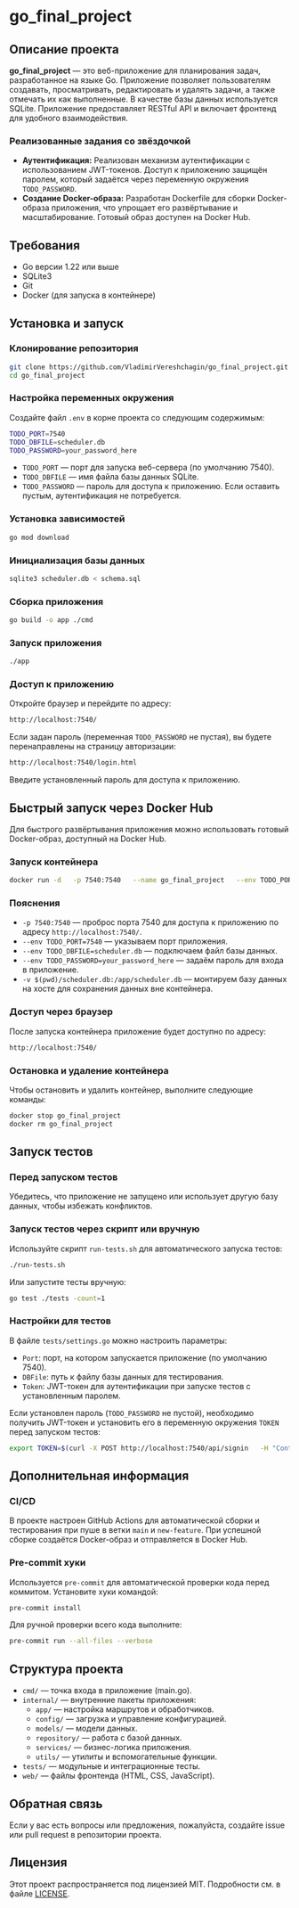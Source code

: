 
# go_final_project

## Описание проекта

**go_final_project** — это веб-приложение для планирования задач, разработанное на языке Go. Приложение позволяет пользователям создавать, просматривать, редактировать и удалять задачи, а также отмечать их как выполненные. В качестве базы данных используется SQLite. Приложение предоставляет RESTful API и включает фронтенд для удобного взаимодействия.

### Реализованные задания со звёздочкой

- **Аутентификация:** Реализован механизм аутентификации с использованием JWT-токенов. Доступ к приложению защищён паролем, который задаётся через переменную окружения `TODO_PASSWORD`.
- **Создание Docker-образа:** Разработан Dockerfile для сборки Docker-образа приложения, что упрощает его развёртывание и масштабирование. Готовый образ доступен на Docker Hub.

## Требования

- Go версии 1.22 или выше
- SQLite3
- Git
- Docker (для запуска в контейнере)

## Установка и запуск

### Клонирование репозитория

```bash
git clone https://github.com/VladimirVereshchagin/go_final_project.git
cd go_final_project
```

### Настройка переменных окружения

Создайте файл `.env` в корне проекта со следующим содержимым:

```bash
TODO_PORT=7540
TODO_DBFILE=scheduler.db
TODO_PASSWORD=your_password_here
```

- `TODO_PORT` — порт для запуска веб-сервера (по умолчанию 7540).
- `TODO_DBFILE` — имя файла базы данных SQLite.
- `TODO_PASSWORD` — пароль для доступа к приложению. Если оставить пустым, аутентификация не потребуется.

### Установка зависимостей

```bash
go mod download
```

### Инициализация базы данных

```bash
sqlite3 scheduler.db < schema.sql
```

### Сборка приложения

```bash
go build -o app ./cmd
```

### Запуск приложения

```bash
./app
```

### Доступ к приложению

Откройте браузер и перейдите по адресу:

```bash
http://localhost:7540/
```

Если задан пароль (переменная `TODO_PASSWORD` не пустая), вы будете перенаправлены на страницу авторизации:

```bash
http://localhost:7540/login.html
```

Введите установленный пароль для доступа к приложению.

## Быстрый запуск через Docker Hub

Для быстрого развёртывания приложения можно использовать готовый Docker-образ, доступный на Docker Hub.

### Запуск контейнера

```bash
docker run -d   -p 7540:7540   --name go_final_project   --env TODO_PORT=7540   --env TODO_DBFILE=scheduler.db   --env TODO_PASSWORD=your_password_here   -v $(pwd)/scheduler.db:/app/scheduler.db   vladimirvereshchagin/go_final_project:latest
```

### Пояснения

- `-p 7540:7540` — проброс порта 7540 для доступа к приложению по адресу `http://localhost:7540/`.
- `--env TODO_PORT=7540` — указываем порт приложения.
- `--env TODO_DBFILE=scheduler.db` — подключаем файл базы данных.
- `--env TODO_PASSWORD=your_password_here` — задаём пароль для входа в приложение.
- `-v $(pwd)/scheduler.db:/app/scheduler.db` — монтируем базу данных на хосте для сохранения данных вне контейнера.

### Доступ через браузер

После запуска контейнера приложение будет доступно по адресу:

```bash
http://localhost:7540/
```

### Остановка и удаление контейнера

Чтобы остановить и удалить контейнер, выполните следующие команды:

```bash
docker stop go_final_project
docker rm go_final_project
```

## Запуск тестов

### Перед запуском тестов

Убедитесь, что приложение не запущено или использует другую базу данных, чтобы избежать конфликтов.

### Запуск тестов через скрипт или вручную

Используйте скрипт `run-tests.sh` для автоматического запуска тестов:

```bash
./run-tests.sh
```

Или запустите тесты вручную:

```bash
go test ./tests -count=1
```

### Настройки для тестов

В файле `tests/settings.go` можно настроить параметры:

- `Port`: порт, на котором запускается приложение (по умолчанию 7540).
- `DBFile`: путь к файлу базы данных для тестирования.
- `Token`: JWT-токен для аутентификации при запуске тестов с установленным паролем.

Если установлен пароль (`TODO_PASSWORD` не пустой), необходимо получить JWT-токен и установить его в переменную окружения `TOKEN` перед запуском тестов:

```bash
export TOKEN=$(curl -X POST http://localhost:7540/api/signin   -H "Content-Type: application/json"   -d '{"password":"your_password_here"}' --silent | jq --raw-output .token)
```

## Дополнительная информация

### CI/CD

В проекте настроен GitHub Actions для автоматической сборки и тестирования при пуше в ветки `main` и `new-feature`. При успешной сборке создаётся Docker-образ и отправляется в Docker Hub.

### Pre-commit хуки

Используется `pre-commit` для автоматической проверки кода перед коммитом. Установите хуки командой:

```bash
pre-commit install
```

Для ручной проверки всего кода выполните:

```bash
pre-commit run --all-files --verbose
```

## Структура проекта

- `cmd/` — точка входа в приложение (main.go).
- `internal/` — внутренние пакеты приложения:
  - `app/` — настройка маршрутов и обработчиков.
  - `config/` — загрузка и управление конфигурацией.
  - `models/` — модели данных.
  - `repository/` — работа с базой данных.
  - `services/` — бизнес-логика приложения.
  - `utils/` — утилиты и вспомогательные функции.
- `tests/` — модульные и интеграционные тесты.
- `web/` — файлы фронтенда (HTML, CSS, JavaScript).

## Обратная связь

Если у вас есть вопросы или предложения, пожалуйста, создайте issue или pull request в репозитории проекта.

## Лицензия

Этот проект распространяется под лицензией MIT. Подробности см. в файле [LICENSE](LICENSE).
